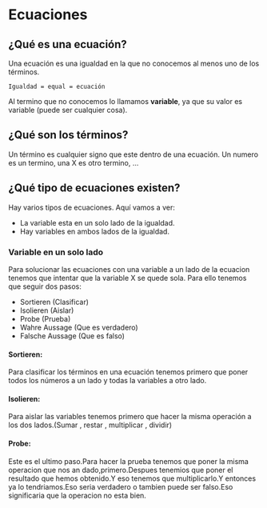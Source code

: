 # Ecuaciones

## ¿Qué es una ecuación?

Una ecuación es una igualdad en la que no conocemos al menos uno de los términos.

`Igualdad = equal = ecuación`

Al termino que no conocemos lo llamamos **variable**, ya que su valor es variable (puede ser cualquier cosa).

## ¿Qué son los términos?

Un término es cualquier signo que este dentro de una ecuación.
Un numero es un termino, una X es otro termino, ...

## ¿Qué tipo de ecuaciones existen?

Hay varios tipos de ecuaciones. Aquí vamos a ver:

- La variable esta en un solo lado de la igualdad. 
- Hay variables en ambos lados de la igualdad.

### Variable en un solo lado

Para solucionar las ecuaciones con una variable a un lado de la ecuacion tenemos que intentar que la variable X se quede sola. Para ello tenemos que seguir dos pasos:

- Sortieren (Clasificar)
- Isolieren (Aislar)
- Probe     (Prueba)
- Wahre Aussage (Que es verdadero)
- Falsche Aussage (Que es falso)

#### Sortieren:

Para clasificar los términos en una ecuación tenemos primero que poner todos los números a un lado y todas la variables a otro lado.

#### Isolieren:

Para aislar las variables tenemos primero que hacer la misma operación a los dos lados.(Sumar , restar , multiplicar , dividir)

#### Probe:

Este es el ultimo paso.Para hacer la prueba tenemos que poner la misma operacion que nos an dado,primero.Despues tenemios que poner el resultado que hemos obtenido.Y eso tenemos que multiplicarlo.Y entonces ya lo tendriamos.Eso seria verdadero o tambien puede ser falso.Eso significaria que la operacion no esta bien.
